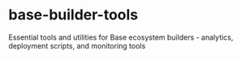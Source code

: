 # base-builder-tools
Essential tools and utilities for Base ecosystem builders - analytics, deployment scripts, and monitoring tools
